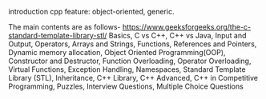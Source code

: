 introduction
cpp feature: object-oriented, generic.

The main contents are as follows- https://www.geeksforgeeks.org/the-c-standard-template-library-stl/
Basics, 
C vs C++, 
C++ vs Java, 
Input and Output, 
Operators, 
Arrays and Strings, 
Functions, 
References and Pointers, 
Dynamic memory allocation, 
Object Oriented Programming(OOP),
Constructor and Destructor, 
Function Overloading, 
Operator Overloading, 
Virtual Functions, 
Exception Handling, 
Namespaces, 
Standard Template Library (STL), 
Inheritance, 
C++ Library, 
C++ Advanced, 
C++ in Competitive Programming, 
Puzzles, 
Interview Questions, 
Multiple Choice Questions
